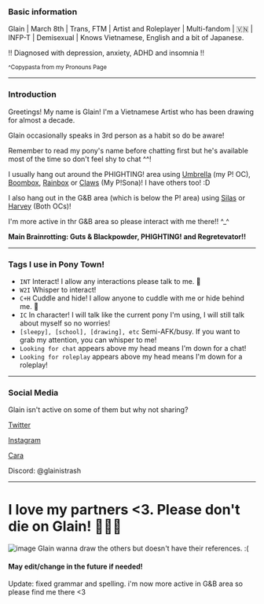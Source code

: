 ### Basic information

Glain | March 8th | Trans, FTM | Artist and Roleplayer | Multi-fandom | 🇻🇳 | INFP-T | Demisexual | Knows Vietnamese, English and a bit of Japanese.

!! Diagnosed with depression, anxiety, ADHD and insomnia !!

<sup>^Copypasta from my Pronouns Page</sup>

------------------------------------

### Introduction
 
Greetings! My name is Glain! I'm a Vietnamese Artist who has been drawing for almost a decade.

Glain occasionally speaks in 3rd person as a habit so do be aware!

Remember to read my pony's name before chatting first but he's available most of the time so don't feel shy to chat ^^!

I usually hang out around the PHIGHTING! area using [Umbrella](https://file.garden/ZogMxQjYh2LIAH4W/pony-town-Umbrella-%20P!%20OC%20-%20INT_W2I_C%2BH-stand-shadow-name-bg-padded-16x.png) (my P! OC), [Boombox](https://file.garden/ZogMxQjYh2LIAH4W/pony-town-Boombox%20-%20P!%20-%20INT_C%2BH-stand-shadow-name-bg-padded-16x%20(1).png), [Rainbox](https://file.garden/ZogMxQjYh2LIAH4W/pony-town-Rainbox%20-%20P!%20-%20INT_C%2BH-stand-shadow-name-bg-padded-16x.png) or [Claws](https://file.garden/ZogMxQjYh2LIAH4W/pony-town-Claws-P!Sona-INT_C%2BH_IC-stand-shadow-name-bg-padded-16x.png) (My P!Sona)! I have others too! :D

I also hang out in the G&B area (which is below the P! area) using [Silas](https://file.garden/ZogMxQjYh2LIAH4W/pony-town-Silas-G%26B%20OC-INT_W2I-stand-shadow-name-bg-padded-16x.png) or [Harvey](https://file.garden/ZogMxQjYh2LIAH4W/pony-town-Harvey-G%26B%20OC-INT_C%2BH-stand-shadow-name-bg-padded-16x.png) (Both OCs)!

I'm more active in thr G&B area so please interact with me there!! ^_^ 

**Main Brainrotting: Guts & Blackpowder, PHIGHTING! and Regretevator!!**

------------------------------------

### Tags I use in Pony Town!
- `INT` Interact! I allow any interactions please talk to me. 🫶
- `W2I` Whisper to interact!
- `C+H` Cuddle and hide! I allow anyone to cuddle with me or hide behind me. 💝
- `IC` In character! I will talk like the current pony I'm using, I will still talk about myself so no worries!
- `[sleepy], [school], [drawing], etc` Semi-AFK/busy. If you want to grab my attention, you can whisper to me!
- `Looking for chat` appears above my head means I'm down for a chat!
- `Looking for roleplay` appears above my head means I'm down for a roleplay!

-------------------------------------

### Social Media

Glain isn't active on some of them but why not sharing?

[Twitter](https://x.com/GlainTrashArt?t=2wvxaqWSQEZZhJlK7dDi0g&s=09) 

[Instagram](https://www.instagram.com/glaintrashart?igsh=bHR4NGwxcWc1cG5q) 

[Cara](https://cara.app/glaintrashart) 

Discord: @glainistrash

-------------------------------------

# I love my partners <3. Please don't die on Glain! 🫶💝💖 
![image](https://file.garden/ZogMxQjYh2LIAH4W/20240915_161532.png) 
Glain wanna draw the others but doesn't have their references. :(


#### May edit/change in the future if needed!

Update: fixed grammar and spelling. i'm now more active in G&B area so please find me there <3
